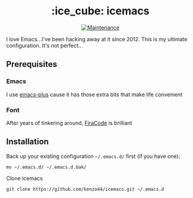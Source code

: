 <h1 align="center">:ice_cube: icemacs</h1>
<p align="center">
<a href="https://github.com/kenzo44/icemacs"><img src="https://img.shields.io/badge/Maintained%3F-yes-green.svg" alt="Maintenance"></a>

I love Emacs...I've been hacking away at it since 2012. This is my ultimate configuration. It's not perfect...

## Prerequisites

### Emacs

I use [emacs-plus](https://github.com/d12frosted/homebrew-emacs-plus) cause it has those extra bits that make life convenient

### Font

After years of tinkering around, [FiraCode](https://github.com/tonsky/FiraCode) is brilliant

## Installation

Back up your existing configuration `~/.emacs.d/` first (if you have one):

```
mv ~/.emacs.d/ ~/.emacs.d.bak/
```

Clone icemacs

```
git clone https://github.com/kenzo44/icemacs.git ~/.emacs.d
```
